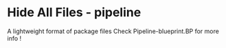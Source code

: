# Hide All Files - pipeline
 A lightweight format of package files 
 Check Pipeline-blueprint.BP for more info !